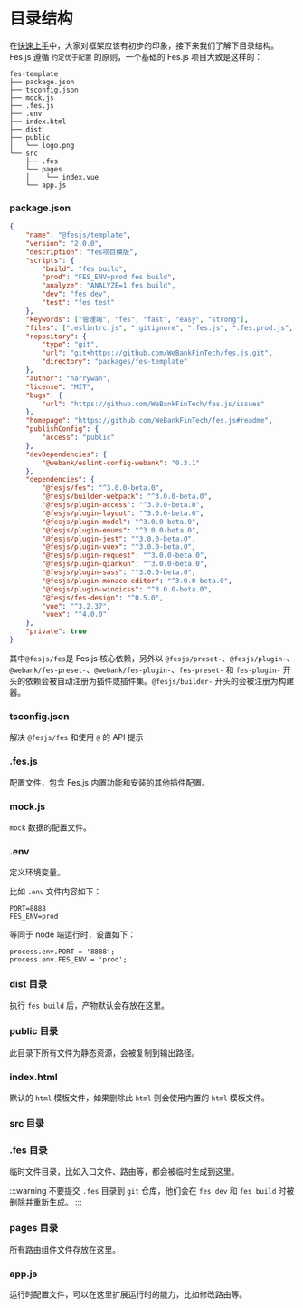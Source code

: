 # 目录结构

在[快速上手](./getting-started.html)中，大家对框架应该有初步的印象，接下来我们了解下目录结构。Fes.js 遵循 `约定优于配置` 的原则，一个基础的 Fes.js 项目大致是这样的：

```
fes-template
├── package.json
├── tsconfig.json
├── mock.js
├── .fes.js
├── .env
├── index.html
├── dist
├── public
│   └── logo.png
└── src
    ├── .fes
    └── pages
    │    └── index.vue
    └── app.js
```

### package.json

```json
{
    "name": "@fesjs/template",
    "version": "2.0.0",
    "description": "fes项目模版",
    "scripts": {
        "build": "fes build",
        "prod": "FES_ENV=prod fes build",
        "analyze": "ANALYZE=1 fes build",
        "dev": "fes dev",
        "test": "fes test"
    },
    "keywords": ["管理端", "fes", "fast", "easy", "strong"],
    "files": [".eslintrc.js", ".gitignore", ".fes.js", ".fes.prod.js", "mock.js", "package.json", "README.md", "tsconfig.json", "/src", "/config"],
    "repository": {
        "type": "git",
        "url": "git+https://github.com/WeBankFinTech/fes.js.git",
        "directory": "packages/fes-template"
    },
    "author": "harrywan",
    "license": "MIT",
    "bugs": {
        "url": "https://github.com/WeBankFinTech/fes.js/issues"
    },
    "homepage": "https://github.com/WeBankFinTech/fes.js#readme",
    "publishConfig": {
        "access": "public"
    },
    "devDependencies": {
        "@webank/eslint-config-webank": "0.3.1"
    },
    "dependencies": {
        "@fesjs/fes": "^3.0.0-beta.0",
        "@fesjs/builder-webpack": "^3.0.0-beta.0",
        "@fesjs/plugin-access": "^3.0.0-beta.0",
        "@fesjs/plugin-layout": "^5.0.0-beta.0",
        "@fesjs/plugin-model": "^3.0.0-beta.0",
        "@fesjs/plugin-enums": "^3.0.0-beta.0",
        "@fesjs/plugin-jest": "^3.0.0-beta.0",
        "@fesjs/plugin-vuex": "^3.0.0-beta.0",
        "@fesjs/plugin-request": "^3.0.0-beta.0",
        "@fesjs/plugin-qiankun": "^3.0.0-beta.0",
        "@fesjs/plugin-sass": "^3.0.0-beta.0",
        "@fesjs/plugin-monaco-editor": "^3.0.0-beta.0",
        "@fesjs/plugin-windicss": "^3.0.0-beta.0",
        "@fesjs/fes-design": "^0.5.0",
        "vue": "^3.2.37",
        "vuex": "^4.0.0"
    },
    "private": true
}
```

其中`@fesjs/fes`是 Fes.js 核心依赖，另外以 `@fesjs/preset-`、`@fesjs/plugin-`、`@webank/fes-preset-`、`@webank/fes-plugin-`、`fes-preset-` 和 `fes-plugin-` 开头的依赖会被自动注册为插件或插件集。`@fesjs/builder-` 开头的会被注册为构建器。

### tsconfig.json

解决 `@fesjs/fes` 和使用 `@` 的 API 提示

### .fes.js

配置文件，包含 Fes.js 内置功能和安装的其他插件配置。

### mock.js

`mock` 数据的配置文件。

### .env

定义环境变量。

比如 `.env` 文件内容如下：

```
PORT=8888
FES_ENV=prod
```

等同于 node 端运行时，设置如下：

```
process.env.PORT = '8888';
process.env.FES_ENV = 'prod';
```

### dist 目录

执行 `fes build` 后，产物默认会存放在这里。

### public 目录

此目录下所有文件为静态资源，会被复制到输出路径。

### index.html

默认的 `html` 模板文件，如果删除此 `html` 则会使用内置的 `html` 模板文件。

### src 目录

### .fes 目录

临时文件目录，比如入口文件、路由等，都会被临时生成到这里。

:::warning
不要提交 `.fes` 目录到 `git` 仓库，他们会在 `fes dev` 和 `fes build` 时被删除并重新生成。
:::

### pages 目录

所有路由组件文件存放在这里。

### app.js

运行时配置文件，可以在这里扩展运行时的能力，比如修改路由等。
